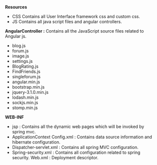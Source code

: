 **Resources**

- CSS Contains all User Interface framework css and custom css.
- JS Contains all java script files and angular controllers.

**AngularController :** 
 Contains all the JavaScript source files related to Angular js.
 
- blog.js
- forum.js
-  image.js
- settings.js
- BlogRating.js
- FindFriends.js
- singleforum.js
- angular.min.js
- bootstrap.min.js
- jquery-3.1.0.min.js
- lodash.min.js
- sockjs.min.js
- stomp.min.js

**WEB-INF**

- jsp : Contains all the dynamic web pages which will be invoked by spring mvc.
- ApplicationContext Config.xml : Contains data source information and hibernate configuration.
- Dispatcher-servlet.xml : Contains all spring MVC configuration.
- Spring-security.xml : Contains all configuration related to spring security.
Web.xml : Deployment descriptor.
